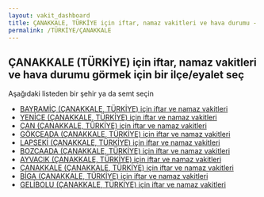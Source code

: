 ```yaml
---
layout: vakit_dashboard
title: ÇANAKKALE, TÜRKİYE için iftar, namaz vakitleri ve hava durumu - ilçe/eyalet seç
permalink: /TÜRKİYE/ÇANAKKALE
---
```


## ÇANAKKALE (TÜRKİYE) için iftar, namaz vakitleri ve hava durumu  görmek için bir ilçe/eyalet seç

Aşağıdaki listeden bir şehir ya da semt seçin

* [BAYRAMİÇ (ÇANAKKALE, TÜRKİYE) için iftar ve namaz vakitleri](/TÜRKİYE/ÇANAKKALE/BAYRAMİÇ)
* [YENİCE (ÇANAKKALE, TÜRKİYE) için iftar ve namaz vakitleri](/TÜRKİYE/ÇANAKKALE/YENİCE)
* [ÇAN (ÇANAKKALE, TÜRKİYE) için iftar ve namaz vakitleri](/TÜRKİYE/ÇANAKKALE/ÇAN)
* [GÖKÇEADA (ÇANAKKALE, TÜRKİYE) için iftar ve namaz vakitleri](/TÜRKİYE/ÇANAKKALE/GÖKÇEADA)
* [LAPSEKİ (ÇANAKKALE, TÜRKİYE) için iftar ve namaz vakitleri](/TÜRKİYE/ÇANAKKALE/LAPSEKİ)
* [BOZCAADA (ÇANAKKALE, TÜRKİYE) için iftar ve namaz vakitleri](/TÜRKİYE/ÇANAKKALE/BOZCAADA)
* [AYVACIK (ÇANAKKALE, TÜRKİYE) için iftar ve namaz vakitleri](/TÜRKİYE/ÇANAKKALE/AYVACIK)
* [ÇANAKKALE (ÇANAKKALE, TÜRKİYE) için iftar ve namaz vakitleri](/TÜRKİYE/ÇANAKKALE/ÇANAKKALE)
* [BİGA (ÇANAKKALE, TÜRKİYE) için iftar ve namaz vakitleri](/TÜRKİYE/ÇANAKKALE/BİGA)
* [GELİBOLU (ÇANAKKALE, TÜRKİYE) için iftar ve namaz vakitleri](/TÜRKİYE/ÇANAKKALE/GELİBOLU)

<script type="text/javascript">
  var GLOBAL_COUNTRY = 'TÜRKİYE';
  var GLOBAL_CITY = 'ÇANAKKALE';
  var GLOBAL_STATE = 'ÇANAKKALE';
</script>
